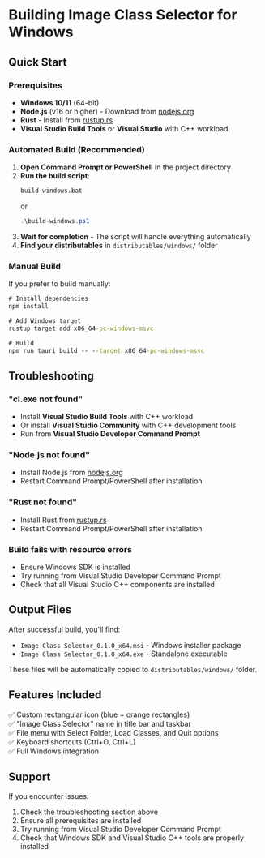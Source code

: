 # Building Image Class Selector for Windows

## Quick Start

### Prerequisites
- **Windows 10/11** (64-bit)
- **Node.js** (v16 or higher) - Download from [nodejs.org](https://nodejs.org/)
- **Rust** - Install from [rustup.rs](https://rustup.rs/)
- **Visual Studio Build Tools** or **Visual Studio** with C++ workload

### Automated Build (Recommended)

1. **Open Command Prompt or PowerShell** in the project directory
2. **Run the build script**:
   ```cmd
   build-windows.bat
   ```
   or
   ```powershell
   .\build-windows.ps1
   ```
3. **Wait for completion** - The script will handle everything automatically
4. **Find your distributables** in `distributables/windows/` folder

### Manual Build

If you prefer to build manually:

```cmd
# Install dependencies
npm install

# Add Windows target
rustup target add x86_64-pc-windows-msvc

# Build
npm run tauri build -- --target x86_64-pc-windows-msvc
```

## Troubleshooting

### "cl.exe not found"
- Install **Visual Studio Build Tools** with C++ workload
- Or install **Visual Studio Community** with C++ development tools
- Run from **Visual Studio Developer Command Prompt**

### "Node.js not found"
- Install Node.js from [nodejs.org](https://nodejs.org/)
- Restart Command Prompt/PowerShell after installation

### "Rust not found"
- Install Rust from [rustup.rs](https://rustup.rs/)
- Restart Command Prompt/PowerShell after installation

### Build fails with resource errors
- Ensure Windows SDK is installed
- Try running from Visual Studio Developer Command Prompt
- Check that all Visual Studio C++ components are installed

## Output Files

After successful build, you'll find:
- `Image Class Selector_0.1.0_x64.msi` - Windows installer package
- `Image Class Selector_0.1.0_x64.exe` - Standalone executable

These files will be automatically copied to `distributables/windows/` folder.

## Features Included

✅ Custom rectangular icon (blue + orange rectangles)  
✅ "Image Class Selector" name in title bar and taskbar  
✅ File menu with Select Folder, Load Classes, and Quit options  
✅ Keyboard shortcuts (Ctrl+O, Ctrl+L)  
✅ Full Windows integration  

## Support

If you encounter issues:
1. Check the troubleshooting section above
2. Ensure all prerequisites are installed
3. Try running from Visual Studio Developer Command Prompt
4. Check that Windows SDK and Visual Studio C++ tools are properly installed
